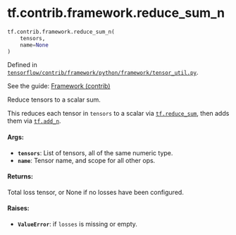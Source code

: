 <div itemscope itemtype="http://developers.google.com/ReferenceObject">
<meta itemprop="name" content="tf.contrib.framework.reduce_sum_n" />
</div>

# tf.contrib.framework.reduce_sum_n

``` python
tf.contrib.framework.reduce_sum_n(
    tensors,
    name=None
)
```



Defined in [`tensorflow/contrib/framework/python/framework/tensor_util.py`](https://www.tensorflow.org/code/tensorflow/contrib/framework/python/framework/tensor_util.py).

See the guide: [Framework (contrib)](../../../../../api_guides/python/contrib.framework.md)

Reduce tensors to a scalar sum.

This reduces each tensor in `tensors` to a scalar via <a href="../../../tf/reduce_sum.md"><code>tf.reduce_sum</code></a>, then
adds them via <a href="../../../tf/add_n.md"><code>tf.add_n</code></a>.

#### Args:

* <b>`tensors`</b>: List of tensors, all of the same numeric type.
* <b>`name`</b>: Tensor name, and scope for all other ops.


#### Returns:

Total loss tensor, or None if no losses have been configured.


#### Raises:

* <b>`ValueError`</b>: if `losses` is missing or empty.